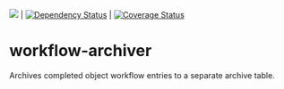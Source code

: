 [<img src="https://travis-ci.org/sul-dlss/workflow-archiver.png"/>](http://travis-ci.org/sul-dlss/workflow-archiver) | [![Dependency Status](https://gemnasium.com/sul-dlss/workflow-archiver.svg)](https://gemnasium.com/sul-dlss/workflow-archiver) | [![Coverage Status](https://coveralls.io/repos/sul-dlss/workflow-archiver/badge.svg?branch=master&service=github)](https://coveralls.io/github/sul-dlss/workflow-archiver?branch=master)

# workflow-archiver

Archives completed object workflow entries to a separate archive table.
